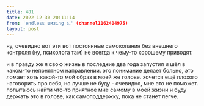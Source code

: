 ```yaml
---
title: 481
date: 2022-12-30 20:11:14
from: 'endless шизing ⍼' (channel1162404975)
layout: post
---
```


ну, очевидно вот эти вот постоянные самокопания без внешнего контроля (ну, психолога там) не всегда к чему-то хорошему приводят.

и в правду же я свою жизнь в последние два года запустил и шёл в каком-то непонятном направлении. это понимание делает больно, это ломает хоть какой-то мой образ в моей же голове. хочется ещё плохого наговорить про себя, но лучше не буду - очевидно, мне это не поможет.
попытаюсь найти что-то приятное мне самому в моей жизни и буду держать это в голове, как самоподдержку, пока не станет легче.

